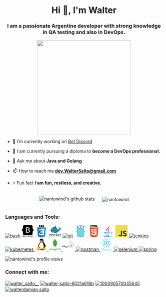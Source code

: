 <h1 align="center">Hi 👋, I'm Walter</h1>
<h3 align="center">I am a passionate Argentine developer with strong knowledge in QA testing and also in DevOps.</h3>


<div style="display: flex; justify-content: center;">
  <img src="https://media.licdn.com/dms/image/D4D03AQG-gSwUnjnWaw/profile-displayphoto-shrink_800_800/0/1677535333925?e=1683158400&v=beta&t=IGJUa0fgo_mBPomQ8GX_nGBlVJY_LyKwhVljJlyZFLk" width="300px" height="300px" />
</div>



- 🔭 I’m currently working on [Bot Discord](https://github.com/Nantowind/BotDiscord)

- 🌱 I am currently pursuing a diploma to **become a DevOps professional.**

- 💬 Ask me about **Java and Golang**

- 📫 How to reach me **dev.WalterSalto@gmail.com**

- ⚡ Fun fact **I am fun, restless, and creative.**







<div style="display:flex; justify-content: center;">
  <div style="margin-right: 10px;">
    <p><img src="https://github-readme-streak-stats.herokuapp.com/?user=nantowind" alt="nantowind's github stats" /></p>
  </div>
  <div style="margin-left: 10px;">
    <p>&nbsp;<img align="center" src="https://github-readme-stats.vercel.app/api?username=nantowind&show_icons=true&theme=dark&locale=en" alt="nantowind" /></p>
  </div>
</div>


<h3 align="left">Languages and Tools:</h3>
<p align="left"> <a href="https://www.gnu.org/software/bash/" target="_blank" rel="noreferrer"> <img src="https://www.vectorlogo.zone/logos/gnu_bash/gnu_bash-icon.svg" alt="bash" width="40" height="40"/> </a> <a href="https://getbootstrap.com" target="_blank" rel="noreferrer"> <img src="https://raw.githubusercontent.com/devicons/devicon/master/icons/bootstrap/bootstrap-plain-wordmark.svg" alt="bootstrap" width="40" height="40"/> </a> <a href="https://www.w3schools.com/css/" target="_blank" rel="noreferrer"> <img src="https://raw.githubusercontent.com/devicons/devicon/master/icons/css3/css3-original-wordmark.svg" alt="css3" width="40" height="40"/> </a> <a href="https://www.docker.com/" target="_blank" rel="noreferrer"> <img src="https://raw.githubusercontent.com/devicons/devicon/master/icons/docker/docker-original-wordmark.svg" alt="docker" width="40" height="40"/> </a> <a href="https://git-scm.com/" target="_blank" rel="noreferrer"> <img src="https://www.vectorlogo.zone/logos/git-scm/git-scm-icon.svg" alt="git" width="40" height="40"/> </a> <a href="https://golang.org" target="_blank" rel="noreferrer"> <img src="https://raw.githubusercontent.com/devicons/devicon/master/icons/go/go-original.svg" alt="go" width="40" height="40"/> </a> <a href="https://www.w3.org/html/" target="_blank" rel="noreferrer"> <img src="https://raw.githubusercontent.com/devicons/devicon/master/icons/html5/html5-original-wordmark.svg" alt="html5" width="40" height="40"/> </a> <a href="https://www.java.com" target="_blank" rel="noreferrer"> <img src="https://raw.githubusercontent.com/devicons/devicon/master/icons/java/java-original.svg" alt="java" width="40" height="40"/> </a> <a href="https://developer.mozilla.org/en-US/docs/Web/JavaScript" target="_blank" rel="noreferrer"> <img src="https://raw.githubusercontent.com/devicons/devicon/master/icons/javascript/javascript-original.svg" alt="javascript" width="40" height="40"/> </a> <a href="https://www.jenkins.io" target="_blank" rel="noreferrer"> <img src="https://www.vectorlogo.zone/logos/jenkins/jenkins-icon.svg" alt="jenkins" width="40" height="40"/> </a> <a href="https://kubernetes.io" target="_blank" rel="noreferrer"> <img src="https://www.vectorlogo.zone/logos/kubernetes/kubernetes-icon.svg" alt="kubernetes" width="40" height="40"/> </a> <a href="https://www.linux.org/" target="_blank" rel="noreferrer"> <img src="https://raw.githubusercontent.com/devicons/devicon/master/icons/linux/linux-original.svg" alt="linux" width="40" height="40"/> </a> <a href="https://www.mongodb.com/" target="_blank" rel="noreferrer"> <img src="https://raw.githubusercontent.com/devicons/devicon/master/icons/mongodb/mongodb-original-wordmark.svg" alt="mongodb" width="40" height="40"/> </a> <a href="https://www.mysql.com/" target="_blank" rel="noreferrer"> <img src="https://raw.githubusercontent.com/devicons/devicon/master/icons/mysql/mysql-original-wordmark.svg" alt="mysql" width="40" height="40"/> </a> <a href="https://postman.com" target="_blank" rel="noreferrer"> <img src="https://www.vectorlogo.zone/logos/getpostman/getpostman-icon.svg" alt="postman" width="40" height="40"/> </a> <a href="https://reactjs.org/" target="_blank" rel="noreferrer"> <img src="https://raw.githubusercontent.com/devicons/devicon/master/icons/react/react-original-wordmark.svg" alt="react" width="40" height="40"/> </a> <a href="https://www.selenium.dev" target="_blank" rel="noreferrer"> <img src="https://raw.githubusercontent.com/detain/svg-logos/780f25886640cef088af994181646db2f6b1a3f8/svg/selenium-logo.svg" alt="selenium" width="40" height="40"/> </a> <a href="https://spring.io/" target="_blank" rel="noreferrer"> <img src="https://www.vectorlogo.zone/logos/springio/springio-icon.svg" alt="spring" width="40" height="40"/> </a> </p>






<p><img src="https://komarev.com/ghpvc/?username=nantowind&label=Profile%20views&color=0e75b6&style=flat" alt="nantowind's profile views"  /></p>


<h3 align="left">Connect with me:</h3>
<p align="left">
<a href="https://twitter.com/walter_salto__" target="blank"><img align="center" src="https://raw.githubusercontent.com/rahuldkjain/github-profile-readme-generator/master/src/images/icons/Social/twitter.svg" alt="walter_salto__" height="30" width="40" /></a>
<a href="https://linkedin.com/in/walter-salto-6021a616b" target="blank"><img align="center" src="https://raw.githubusercontent.com/rahuldkjain/github-profile-readme-generator/master/src/images/icons/Social/linked-in-alt.svg" alt="walter-salto-6021a616b" height="30" width="40" /></a>
<a href="https://fb.com/100090570045645" target="blank"><img align="center" src="https://raw.githubusercontent.com/rahuldkjain/github-profile-readme-generator/master/src/images/icons/Social/facebook.svg" alt="100090570045645" height="30" width="40" /></a>
<a href="https://instagram.com/walterdamian.salto" target="blank"><img align="center" src="https://raw.githubusercontent.com/rahuldkjain/github-profile-readme-generator/master/src/images/icons/Social/instagram.svg" alt="walterdamian.salto" height="30" width="40" /></a>
</p>
